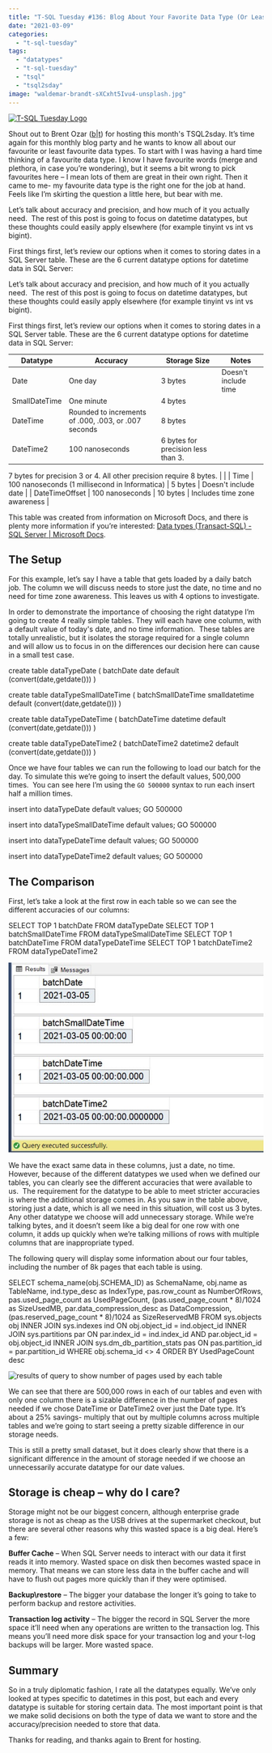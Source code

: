 ```yaml
---
title: "T-SQL Tuesday #136: Blog About Your Favorite Data Type (Or Least Favorite)"
date: "2021-03-09"
categories:
  - "t-sql-tuesday"
tags:
  - "datatypes"
  - "t-sql-tuesday"
  - "tsql"
  - "tsql2sday"
image: "waldemar-brandt-sXCxht5Ivu4-unsplash.jpg"
---
```


[![T-SQL Tuesday Logo](tsqltues.png)](https://www.brentozar.com/archive/2021/03/tsql2sday-136-invitation-blog-about-your-favorite-data-type-or-least-favorite/)

Shout out to Brent Ozar ([b](http://brentozar.com/)|[t](https://twitter.com/BrentO)) for hosting this month's TSQL2sday. It’s time again for this monthly blog party and he wants to know all about our favourite or least favourite data types. To start with I was having a hard time thinking of a favourite data type. I know I have favourite words (merge and plethora, in case you’re wondering), but it seems a bit wrong to pick favourites here – I mean lots of them are great in their own right. Then it came to me- my favourite data type is the right one for the job at hand. Feels like I’m skirting the question a little here, but bear with me.

Let’s talk about accuracy and precision, and how much of it you actually need.  The rest of this post is going to focus on datetime datatypes, but these thoughts could easily apply elsewhere (for example tinyint vs int vs bigint).

First things first, let’s review our options when it comes to storing dates in a SQL Server table. These are the 6 current datatype options for datetime data in SQL Server:

Let’s talk about accuracy and precision, and how much of it you actually need.  The rest of this post is going to focus on datetime datatypes, but these thoughts could easily apply elsewhere (for example tinyint vs int vs bigint).

First things first, let’s review our options when it comes to storing dates in a SQL Server table. These are the 6 current datatype options for datetime data in SQL Server:

| Datatype | Accuracy | Storage Size | Notes |
| --- | --- | --- | --- |
| Date | One day | 3 bytes | Doesn't include time |
| SmallDateTime | One minute | 4 bytes |  |
| DateTime | Rounded to increments of .000, .003, or .007 seconds | 8 bytes |  |
| DateTime2 | 100 nanoseconds | 6 bytes for precision less than 3.
7 bytes for precision 3 or 4.
All other precision require 8 bytes. |  |
| Time | 100 nanoseconds (1 millisecond in Informatica) | 5 bytes | Doesn't include date |
| DateTimeOffset | 100 nanoseconds | 10 bytes | Includes time zone awareness |

This table was created from information on Microsoft Docs, and there is plenty more information if you’re interested: [Data types (Transact-SQL) - SQL Server | Microsoft Docs](https://docs.microsoft.com/en-us/sql/t-sql/data-types/data-types-transact-sql?view=sql-server-ver15).

## The Setup

For this example, let’s say I have a table that gets loaded by a daily batch job. The column we will discuss needs to store just the date, no time and no need for time zone awareness. This leaves us with 4 options to investigate.

In order to demonstrate the importance of choosing the right datatype I’m going to create 4 really simple tables. They will each have one column, with a default value of today's date, and no time information.  These tables are totally unrealistic, but it isolates the storage required for a single column and will allow us to focus in on the differences our decision here can cause in a small test case.

create table dataTypeDate (
batchDate date default (convert(date,getdate()))
)

create table dataTypeSmallDateTime (
batchSmallDateTime smalldatetime default (convert(date,getdate()))
)

create table dataTypeDateTime (
batchDateTime datetime default (convert(date,getdate()))
)

create table dataTypeDateTime2 (
batchDateTime2 datetime2 default (convert(date,getdate()))
)

Once we have four tables we can run the following to load our batch for the day. To simulate this we’re going to insert the default values, 500,000 times.  You can see here I’m using the `GO 500000` syntax to run each insert half a million times.

insert into dataTypeDate
default values;
GO 500000

insert into dataTypeSmallDateTime
default values;
GO 500000

insert into dataTypeDateTime
default values;
GO 500000

insert into dataTypeDateTime2
default values;
GO 500000

## The Comparison

First, let’s take a look at the first row in each table so we can see the different accuracies of our columns:

SELECT TOP 1 batchDate FROM dataTypeDate
SELECT TOP 1 batchSmallDateTime FROM dataTypeSmallDateTime
SELECT TOP 1 batchDateTime FROM dataTypeDateTime
SELECT TOP 1 batchDateTime2 FROM dataTypeDateTime2

![query results from SSMS for select top 1 from each table](topOneRow.jpg)

We have the exact same data in these columns, just a date, no time. However, because of the different datatypes we used when we defined our tables, you can clearly see the different accuracies that were available to us.  The requirement for the datatype to be able to meet stricter accuracies is where the additional storage comes in. As you saw in the table above, storing just a date, which is all we need in this situation, will cost us 3 bytes. Any other datatype we choose will add unnecessary storage. While we’re talking bytes, and it doesn’t seem like a big deal for one row with one column, it adds up quickly when we’re talking millions of rows with multiple columns that are inappropriate typed.

The following query will display some information about our four tables, including the number of 8k pages that each table is using.

SELECT
    schema\_name(obj.SCHEMA\_ID) as SchemaName,
    obj.name as TableName,
    ind.type\_desc as IndexType,
    pas.row\_count as NumberOfRows,
    pas.used\_page\_count as UsedPageCount,
    (pas.used\_page\_count \* 8)/1024 as SizeUsedMB,
    par.data\_compression\_desc as DataCompression,
    (pas.reserved\_page\_count \* 8)/1024 as SizeReservedMB
FROM sys.objects obj
INNER JOIN sys.indexes ind
    ON obj.object\_id = ind.object\_id
INNER JOIN sys.partitions par
    ON par.index\_id = ind.index\_id
    AND par.object\_id = obj.object\_id
INNER JOIN sys.dm\_db\_partition\_stats pas
    ON pas.partition\_id = par.partition\_id
WHERE obj.schema\_id <> 4
ORDER BY UsedPageCount desc

![results of query to show number of pages used by each table](tables-1024x135.jpg)

We can see that there are 500,000 rows in each of our tables and even with only one column there is a sizable difference in the number of pages needed if we chose DateTime or DateTime2 over just the Date type. It’s about a 25% savings- multiply that out by multiple columns across multiple tables and we’re going to start seeing a pretty sizable difference in our storage needs.

This is still a pretty small dataset, but it does clearly show that there is a significant difference in the amount of storage needed if we choose an unnecessarily accurate datatype for our date values.

## **Storage is cheap – why do I care?**

Storage might not be our biggest concern, although enterprise grade storage is not as cheap as the USB drives at the supermarket checkout, but there are several other reasons why this wasted space is a big deal. Here’s a few:

**Buffer Cache** – When SQL Server needs to interact with our data it first reads it into memory. Wasted space on disk then becomes wasted space in memory. That means we can store less data in the buffer cache and will have to flush out pages more quickly than if they were optimised.

**Backup\\restore** – The bigger your database the longer it’s going to take to perform backup and restore activities.

**Transaction log activity** – The bigger the record in SQL Server the more space it’ll need when any operations are written to the transaction log. This means you’ll need more disk space for your transaction log and your t-log backups will be larger. More wasted space.

## Summary

So in a truly diplomatic fashion, I rate all the datatypes equally. We’ve only looked at types specific to datetimes in this post, but each and every datatype is suitable for storing certain data. The most important point is that we make solid decisions on both the type of data we want to store and the accuracy/precision needed to store that data.

Thanks for reading, and thanks again to Brent for hosting.
